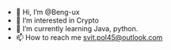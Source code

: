 - 👋 Hi, I’m @Beng-ux
- 👀 I’m interested in Crypto
- 🌱 I’m currently learning Java, python.
- 📫 How to reach me svit.pol45@outlook.com



<!---
Beng-ux/Beng-ux is a ✨ special ✨ repository because its `README.md` (this file) appears on your GitHub profile.
You can click the Preview link to take a look at your changes.
--->
